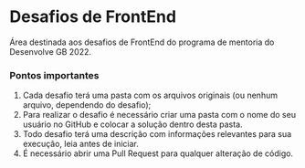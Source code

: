 # Desafios de FrontEnd

Área destinada aos desafios de FrontEnd do programa de mentoria do Desenvolve GB 2022.

### Pontos importantes

1. Cada desafio terá uma pasta com os arquivos originais (ou nenhum arquivo, dependendo do desafio);
2. Para realizar o desafio é necessário criar uma pasta com o nome do seu usuário no GitHub e colocar a solução dentro desta pasta.
3. Todo desafio terá uma descrição com informações relevantes para sua execução, leia antes de iniciar.
4. É necessário abrir uma Pull Request para qualquer alteração de código.
